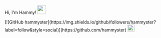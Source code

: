 ### <h3 align="center">
  Hi, I'm Hammy!
  <img src="https://media.giphy.com/media/hvRJCLFzcasrR4ia7z/giphy.gif" width="28">
</h3>
[![GitHub hammyster](https://img.shields.io/github/followers/hammyster?label=follow&style=social)](https://github.com/hammyster)
<a href="https://discord.bio/p/hammyster" target="_blank"><img width="22px" src="https://logodownload.org/wp-content/uploads/2017/11/discord-logo-icone.png"></img></a>
